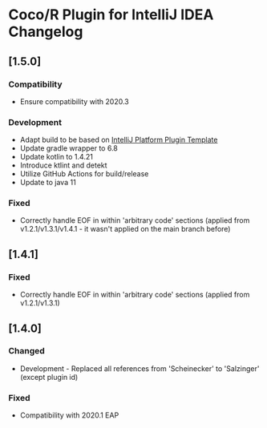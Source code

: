 # Coco/R Plugin for IntelliJ IDEA Changelog

## [1.5.0]
### Compatibility
- Ensure compatibility with 2020.3

### Development
- Adapt build to be based on [IntelliJ Platform Plugin Template](https://github.com/JetBrains/intellij-platform-plugin-template)
- Update gradle wrapper to 6.8
- Update kotlin to 1.4.21
- Introduce ktlint and detekt
- Utilize GitHub Actions for build/release
- Update to java 11

### Fixed
- Correctly handle EOF in within 'arbitrary code' sections (applied from v1.2.1/v1.3.1/v1.4.1 - it wasn't applied on the main branch before)

## [1.4.1]
### Fixed
- Correctly handle EOF in within 'arbitrary code' sections (applied from v1.2.1/v1.3.1)


## [1.4.0]
### Changed
- Development - Replaced all references from 'Scheinecker' to 'Salzinger' (except plugin id)

### Fixed
- Compatibility with 2020.1 EAP